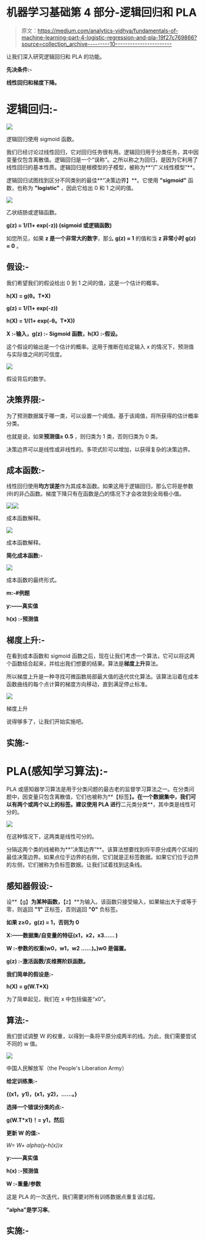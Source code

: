 # 机器学习基础第 4 部分-逻辑回归和 PLA

> 原文：<https://medium.com/analytics-vidhya/fundamentals-of-machine-learning-part-4-logistic-regression-and-pla-19f27c769866?source=collection_archive---------10----------------------->

让我们深入研究逻辑回归和 PLA 的功能。

**先决条件:-**

**线性回归和梯度下降。**

# 逻辑回归:-

![](img/03d65b6e8a2667093984831559c3bbf6.png)

逻辑回归使用 sigmoid 函数。

我们已经讨论过线性回归，它对回归任务很有用。逻辑回归用于分类任务，其中因变量仅包含离散值。逻辑回归是一个“误称”。之所以称之为回归，是因为它利用了线性回归的基本性质。逻辑回归是根模型的子模型，被称为**“广义线性模型”**。

逻辑回归试图找到区分不同类别的最佳**“决策边界】**。它使用 **"sigmoid"** 函数，也称为 **"logistic"** ，因此它给出 0 和 1 之间的值。

![](img/93719124da4986926e2aa249e0270db4.png)

乙状结肠或逻辑函数。

**g(z) = 1/(1+ exp(-z)) (sigmoid 或逻辑函数)**

如您所见，如果 **z 是一个非常大的数字**，那么 **g(z) ≈ 1** 的值和当 **z 非常小时 g(z) ≈ 0** 。

## 假设:-

我们希望我们的假设给出 0 到 1 之间的值，这是一个估计的概率。

**h(X) = g(θ。T*X)**

**g(z) = 1/(1+ exp(-z))**

**h(X) = 1/(1+ exp(-θ。T*X))**

**X :-输入，g(z) :- Sigmoid 函数，h(X) :-假设。**

这个假设的输出是一个估计的概率。这用于推断在给定输入 x 的情况下，预测值与实际值之间的可信度。

![](img/2a290ba9637fcec1a8ca72a29884fad2.png)

假设背后的数学。

## 决策界限:-

为了预测数据属于哪一类，可以设置一个阈值。基于该阈值，将所获得的估计概率分类。

也就是说，如果**预测值≥ 0.5** ，则归类为 1 类，否则归类为 0 类。

决策边界可以是线性或非线性的。多项式阶可以增加，以获得复杂的决策边界。

## 成本函数:-

线性回归使用**均方误差**作为其成本函数。如果这用于逻辑回归，那么它将是参数(θ)的非凸函数。梯度下降只有在函数是凸的情况下才会收敛到全局极小值。

![](img/61520ce021e47c96d95d37144678281f.png)![](img/437c70e11b4e93848e380693616bec85.png)

成本函数解释。

![](img/7192adc0240b644d0a66c7c2bf289ee4.png)

成本函数解释。

**简化成本函数:-**

![](img/dcc517bbb49b712dc288ea9127ac1610.png)

成本函数的最终形式。

**m:-#例题**

**y:——真实值**

**h(x) :-预测值**

## 梯度上升:-

在看到成本函数和 sigmoid 函数之后，现在让我们考虑一个算法，它可以将这两个函数结合起来，并给出我们想要的结果。算法是**梯度上升**算法。

所以梯度上升是一种寻找可微函数局部最大值的迭代优化算法。该算法沿着在成本函数曲线的每个点计算的梯度方向移动，直到满足停止标准。

![](img/1f4c3a36eed0b91c1c5688ae1eb65068.png)

梯度上升

说得够多了，让我们开始实施吧。

## 实施:-

# PLA(感知学习算法):-

PLA 或感知器学习算法是用于分类问题的最古老的监督学习算法之一。在分类问题中，因变量只包含离散值，它们也被称为**【标签】**。在一个数据集中，我们可以有两个或两个以上的标签。建议使用 PLA 进行**二元类分类**，其中类是线性可分的。

![](img/42d3d12d966ad97afe80a4ddb541611d.png)

在这种情况下，这两类是线性可分的。

分隔这两个类的线被称为**“决策边界”**。该算法想要找到将平原分成两个区域的最佳决策边界。如果点位于边界的右侧，它们就是正标签数据。如果它们位于边界的左侧，它们被称为负标签数据。让我们试着找到这条线。

## 感知器假设:-

设**【g】**为某种函数，**【z】**为输入。该函数只接受输入，如果输出大于或等于零，则返回 **"1"** 正标签，否则返回 **"0"** 负标签。

**如果 z≥0，g(z) = 1，否则为 0**

**X:——数据集/自变量的特征(x1，x2，x3…… )**

**W :-参数的权重(w0，w1，w2 ......)。)w0 是偏置。**

**g(z) :-激活函数/亥维赛阶跃函数。**

**我们简单的假设是:-**

**h(X) = g(W.T*X)**

为了简单起见，我们在 x 中包括偏差“x0”。

## 算法:-

我们尝试调整 W 的权重，以得到一条将平原分成两半的线。为此，我们需要尝试不同的 w 值。

![](img/950e253834245c2b3c3393ca0268fa4f.png)

中国人民解放军（the People's Liberation Army）

**给定训练集:-**

**{(x1，y1)，(x1，y2)，……。}**

**选择一个错误分类的点:-**

**g(W.T*x1)！= y1，然后**

**更新 W 的值:-**

**W= W+ alpha*(y-h(x))*x**

**y:——真实值**

**h(x) :-预测值**

**W :-重量/参数**

这是 PLA 的一次迭代，我们需要对所有训练数据点重复该过程。

**“alpha”**是**学习率**。

## 实施:-